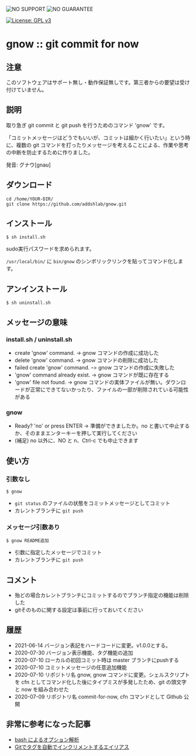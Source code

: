 ![NO SUPPORT](http://add.sh/images/no-support.png) ![NO GUARANTEE](http://add.sh/images/no-guarantee.png)

[![License: GPL v3](https://img.shields.io/badge/License-GPLv3-blue.svg)](https://www.gnu.org/licenses/gpl-3.0)

# gnow :: **g**it commit for **now**

## 注意

このソフトウェアはサポート無し・動作保証無しです。第三者からの要望は受け付けていません。

## 説明

取り急ぎ git commit と git push を行うためのコマンド 'gnow' です。

「コミットメッセージはどうでもいいが、コミットは細かく行いたい」という時に、複数の git コマンドを打ったりメッセージを考えることによる、作業や思考の中断を防止するために作りました。

発音: グナウ[gnaʊ]

## ダウンロード

```
cd /home/YOUR-DIR/
git clone https://github.com/addshlab/gnow.git
```

## インストール

```
$ sh install.sh
```

sudo実行パスワードを求められます。

`/usr/local/bin/` に `bin/gnow` のシンボリックリンクを貼ってコマンド化します。

## アンインストール

```
$ sh uninstall.sh
```

## メッセージの意味

### install.sh / uninstall.sh

* create 'gnow' command. -> gnow コマンドの作成に成功した
* delete 'gnow' command. -> gnow コマンドの削除に成功した
* failed create 'gnow' command. ｰ> gnow コマンドの作成に失敗した
* 'gnow' command already exist. -> gnow コマンドが既に存在する
* 'gnow' file not found. -> gnow コマンドの実体ファイルが無い。ダウンロードが正常にできてないかったり、ファイルの一部が削除されている可能性がある

### gnow

* Ready? 'no' or press ENTER -> 準備ができましたか。no と書いて中止するか、そのままエンターキーを押して実行してください
* (補足) no 以外に、NO と n、Ctrl-c でも中止できます

## 使い方

### 引数なし


```
$ gnow
```

* `git status` のファイルの状態をコミットメッセージとしてコミット
* カレントブランチに `git push`

### メッセージ引数あり

```
$ gnow README追加
```

* 引数に指定したメッセージでコミット
* カレントブランチに `git push`

## コメント

* 殆どの場合カレントブランチにコミットするのでブランチ指定の機能は削除した
* gitそのものに関する設定は事前に行っておいてください

## 履歴

* 2021-06-14 バージョン表記をハードコードに変更。v1.0.0とする。
* 2020-07-30 バージョン表示機能、タグ機能の追加
* 2020-07-10 ローカルの初回コミット時は master ブランチにpushする
* 2020-07-10 コミットメッセージの任意追加機能
* 2020-07-10 リポジトリ名 gnow, gnow コマンドに変更。シェルスクリプトを cfn としてコマンド化した後にタイプミスが多発したため、git の頭文字と now を組み合わせた
* 2020-07-09 リポジトリ名 commit-for-now, cfn コマンドとして Github 公開

## 非常に参考になった記事

* [bash によるオプション解析](https://qiita.com/b4b4r07/items/dcd6be0bb9c9185475bb)
* [Gitでタグを自動でインクリメントするエイリアス](https://rcmdnk.com/blog/2017/10/05/computer-git/)
